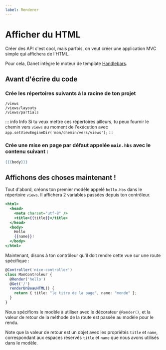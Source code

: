```yaml
---
label: Renderer
---
```


# Afficher du HTML

Créer des API c'est cool, mais parfois, on veut créer une application MVC simple qui affichera de l'HTML.

Pour cela, Danet intègre le moteur de template [Handlebars](https://handlebarsjs.com/).

## Avant d'écrire du code

### Crée les répertoires suivants à la racine de ton projet

```
/views
/views/layouts
/views/partials
```

::: info Info
Si tu veux mettre ces répertoires ailleurs, tu peux fournir le chemin vers `views` au moment de l'exécution avec `app.setViewEngineDir('mon/chemin/vers/views');`
:::

### Crée une mise en page par défaut appelée `main.hbs` avec le contenu suivant :

```handlebars
{{{body}}}
```

## Affichons des choses maintenant !

Tout d'abord, créons ton premier modèle appelé `hello.hbs` dans le répertoire `views`. Il affichera 2 variables passées depuis ton contrôleur.

```handlebars
<html>
  <head>
    <meta charset="utf-8" />
    <title>{{title}}</title>
  </head>
  <body>
    Hello
    {{name}}!
  </body>
</html>
```

Maintenant, disons à ton contrôleur qu'il doit rendre cette vue sur une route spécifique :

```ts
@Controller('nice-controller')
class MonControleur {
  @Render('hello')
  @Get('/')
  renderUnBeauHTML() {
    return { title: "le titre de la page", name: "monde" };
  }
}
```

Nous spécifions le modèle à utiliser avec le décorateur `@Render()`, et la valeur de retour de la méthode de la route est passée au modèle pour le rendu.

Note que la valeur de retour est un objet avec les propriétés `title` et `name`, correspondant aux espaces réservés `title` et `name` que nous avons utilisés dans le modèle.